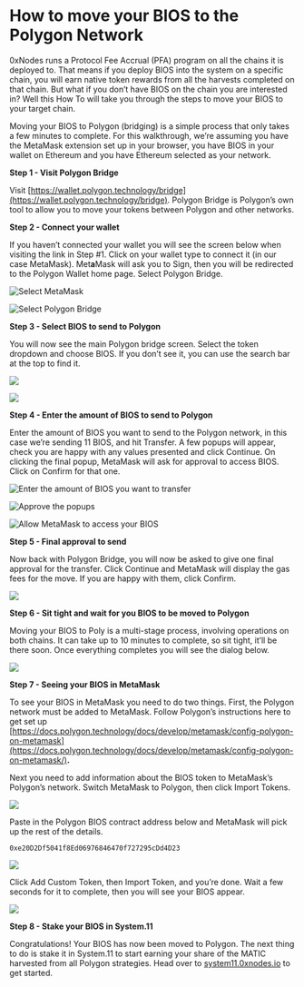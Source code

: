 # How to move your BIOS to the Polygon Network

0xNodes runs a Protocol Fee Accrual (PFA) program on all the chains it is deployed to.  That means if you deploy BIOS into the system on a specific chain, you will earn native token rewards from all the harvests completed on that chain.  But what if you don’t have BIOS on the chain you are interested in?  Well this How To will take you through the steps to move your BIOS to your target chain.

Moving your BIOS to Polygon (bridging) is a simple process that only takes a few minutes to complete.  For this walkthrough, we’re assuming you have the MetaMask extension set up in your browser, you have BIOS in your wallet on Ethereum and you have Ethereum selected as your network.

**Step 1 - Visit Polygon Bridge**

Visit [https://wallet.polygon.technology/bridge](https://wallet.polygon.technology/bridge). Polygon Bridge is Polygon’s own tool to allow you to move your tokens between Polygon and other networks.

**Step 2 - Connect your wallet**

If you haven’t connected your wallet you will see the screen below when visiting the link in Step #1.  Click on your wallet type to connect it (in our case MetaMask).  Met**a**Mask will ask you to Sign, then you will be redirected to the Polygon Wallet home page.  Select Polygon Bridge.

![Select MetaMask](../.gitbook/assets/polygon-connect-wallet-with-arrow.png)

![Select Polygon Bridge](../.gitbook/assets/polgon-wallet-select-bridge-with-arrow.png)

**Step 3 - Select BIOS to send to Polygon**

You will now see the main Polygon bridge screen.  Select the token dropdown and choose BIOS.  If you don’t see it, you can use the search bar at the top to find it.

![](../.gitbook/assets/polygon-select-bios-with-arrow.png)

![](../.gitbook/assets/polygon-selecct-bios-search.png)

**Step 4 - Enter the amount of BIOS to send to Polygon**

Enter the amount of BIOS you want to send to the Polygon network, in this case we’re sending 11 BIOS, and hit Transfer.  A few popups will appear, check you are happy with any values presented and click Continue. On clicking the final popup, MetaMask will ask for approval to access BIOS. Click on Confirm for that one.

![Enter the amount of BIOS you want to transfer](../.gitbook/assets/polygon-amount-to-transfer-with-arrows.png)

![Approve the popups](../.gitbook/assets/polygon-transfer-popup-3.png)

![Allow MetaMask to access your BIOS](../.gitbook/assets/polygon-metamask-permission-to-access-bios.png)

**Step 5 - Final approval to send**

Now back with Polygon Bridge, you will now be asked to give one final approval for the transfer.  Click Continue and MetaMask will display the gas fees for the move.  If you are happy with them, click Confirm.

![](../.gitbook/assets/polygon-final-transfer-approval.png)

**Step 6 - Sit tight and wait for you BIOS to be moved to Polygon**

Moving your BIOS to Poly is a multi-stage process, involving operations on both chains.  It can take up to 10 minutes to complete, so sit tight, it’ll be there soon.  Once everything completes you will see the dialog below.

![](../.gitbook/assets/polygon-transfer-complete.png)

**Step 7 - Seeing your BIOS in MetaMask**

To see your BIOS in MetaMask you need to do two things.  First, the Polygon network must be added to MetaMask.  Follow Polygon’s instructions here to get set up [https://docs.polygon.technology/docs/develop/metamask/config-polygon-on-metamask](https://docs.polygon.technology/docs/develop/metamask/config-polygon-on-metamask/)**.**

Next you need to add information about the BIOS token to MetaMask’s Polygon’s network.  Switch MetaMask to Polygon, then click Import Tokens.

![](<../.gitbook/assets/metamask-import-token (1).png>)

Paste in the Polygon BIOS contract address below and MetaMask will pick up the rest of the details.

```
0xe20D2Df5041f8Ed06976846470f727295cDd4D23
```

![](../.gitbook/assets/polygon-add-bios-to-metamask.png)

Click Add Custom Token, then Import Token, and you’re done.  Wait a few seconds for it to complete, then you will see your BIOS appear.

![](../.gitbook/assets/polygon-bios-in-metamask.png)

**Step 8 - Stake your BIOS in System.11**

Congratulations! Your BIOS has now been moved to Polygon. The next thing to do is stake it in System.11 to start earning your share of the MATIC harvested from all Polygon strategies.  Head over to [system11.0xnodes.io](http://system11.0xnodes.io) to get started.

